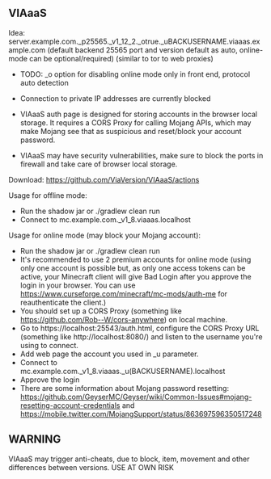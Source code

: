 VIAaaS
---
Idea: server.example.com._p25565._v1_12_2._otrue._uBACKUSERNAME.viaaas.example.com (default backend 25565 port and version
 default as auto, online-mode can be optional/required) (similar to tor to web proxies)

- TODO: _o option for disabling online mode only in front end, protocol auto detection

- Connection to private IP addresses are currently blocked

- VIAaaS auth page is designed for storing accounts in the browser local storage.
 It requires a CORS Proxy for calling Mojang APIs, which may make Mojang see that
 as suspicious and reset/block your account password.

- VIAaaS may have security vulnerabilities, make sure to block the ports in firewall and take care of browser local storage.

Download: https://github.com/ViaVersion/VIAaaS/actions

Usage for offline mode:
- Run the shadow jar or ./gradlew clean run
- Connect to mc.example.com._v1_8.viaaas.localhost

Usage for online mode (may block your Mojang account):
- Run the shadow jar or ./gradlew clean run
- It's recommended to use 2 premium accounts for online mode (using only one account is possible but, as only one access tokens
 can be active, your Minecraft client will give Bad Login after you approve the login in your browser. You can use
 https://www.curseforge.com/minecraft/mc-mods/auth-me for reauthenticate the client.)
- You should set up a CORS Proxy (something like https://github.com/Rob--W/cors-anywhere) on local machine.
- Go to https://localhost:25543/auth.html, configure the CORS Proxy URL (something like http://localhost:8080/) and listen to
 the username you're using to connect.
- Add web page the account you used in _u parameter.
- Connect to mc.example.com._v1_8.viaaas._u(BACKUSERNAME).localhost
- Approve the login
- There are some information about Mojang password resetting: https://github.com/GeyserMC/Geyser/wiki/Common-Issues#mojang-resetting-account-credentials and https://mobile.twitter.com/MojangSupport/status/863697596350517248

## WARNING
VIAaaS may trigger anti-cheats, due to block, item, movement and other differences between versions. USE AT OWN RISK
